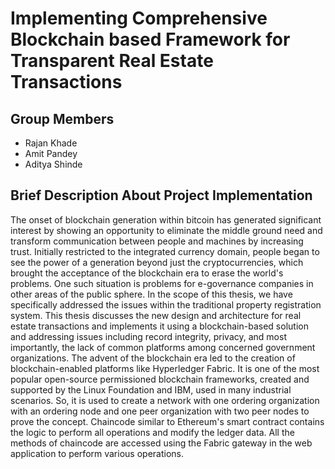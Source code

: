 # Implementing Comprehensive Blockchain based Framework for Transparent Real Estate Transactions

## Group Members

- Rajan Khade
- Amit Pandey
- Aditya Shinde

## Brief Description About Project Implementation

The onset of blockchain generation within bitcoin has generated significant interest by showing an opportunity to eliminate the middle ground need and transform communication between people and machines by increasing trust. Initially restricted to the integrated currency domain, people began to see the power of a generation beyond just the cryptocurrencies, which brought the acceptance of the blockchain era to erase the world's problems. One such situation is problems for e-governance companies in other areas of the public sphere. In the scope of this thesis, we have specifically addressed the issues within the traditional property registration system. This thesis discusses the new design and architecture for real estate transactions and implements it using a blockchain-based solution and addressing issues including record integrity, privacy, and most importantly, the lack of common platforms among concerned government organizations. The advent of the blockchain era led to the creation of blockchain-enabled platforms like Hyperledger Fabric. It is one of the most popular open-source permissioned blockchain frameworks, created and supported by the Linux Foundation and IBM, used in many industrial scenarios. So, it is used to create a network with one ordering organization with an ordering node and one peer organization with two peer nodes to prove the concept. Chaincode similar to Ethereum's smart contract contains the logic to perform all operations and modify the ledger data. All the methods of chaincode are accessed using the Fabric gateway in the web application to perform various operations.